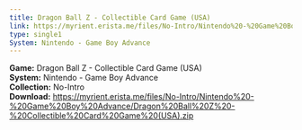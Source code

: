 ```yaml
---
title: Dragon Ball Z - Collectible Card Game (USA)
link: https://myrient.erista.me/files/No-Intro/Nintendo%20-%20Game%20Boy%20Advance/Dragon%20Ball%20Z%20-%20Collectible%20Card%20Game%20(USA).zip
type: single1
System: Nintendo - Game Boy Advance
---
```

<b>Game:</b> Dragon Ball Z - Collectible Card Game (USA)<br>
<b>System:</b> Nintendo - Game Boy Advance<br>
<b>Collection:</b> No-Intro<br>
<b>Download:</b> https://myrient.erista.me/files/No-Intro/Nintendo%20-%20Game%20Boy%20Advance/Dragon%20Ball%20Z%20-%20Collectible%20Card%20Game%20(USA).zip